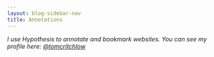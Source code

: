 ```yaml
---
layout: blog-sidebar-nav
title: Annotations
---
```


*I use Hypothesis to annotate and bookmark websites. You can see my profile here: [@tomcritchlow](https://hypothes.is/users/tomcritchlow)*

<div id="annotations"></div>

<script note="" src="https://cdn.jsdelivr.net/gh/Blogger-Peer-Review/quotebacks@1/quoteback.js"></script>

<script>
fetch("https://api.hypothes.is/api/search?user=tomcritchlow")
  .then((response) => {
    return response.json();
  })
  .then((data) => {
    for (var i = 0; i < data.rows.length; i++) {
      var quotetext = data?.rows[i]?.target[0]?.selector?.[2]?.exact;
      if(quotetext){
      var div = document.createElement("div");
      var url = data.rows[i].uri;
      let domain = (new URL(url));
      domain = domain.hostname;
      div.innerHTML = `<div class="annotation">
        <div class="annotation-comment">
        <div class="annotation-author"><img src="https://tomcritchlow.com/images/tomsmall.jpg" >@tomcritchlow ${data.rows[i].created}</div>
        <p>${data.rows[i].text}</p></div>
        <div class="portal-container">
        <div class="portal-head">
        <div class="portal-metadata">
        <div class="portal-title">
        <div class="portal-author"></div>
        <div class="title-wrapper"><span class="portal-text-title">${data.rows[i].document.title}</span></div>
        </div>              
        </div>
        <div class="portal-backlink"><a target="_blank" href="${data.rows[i].links.incontext}" class="portal-arrow">${domain} <span class="right-arrow">→</span></a></div>
        </div>
        <div id="portal-parent-{{include.anchor}}" class="portal-parent">
        <div class="portal-content">${data.rows[i].target[0].selector[2].exact}
        </div>       
        </div>    
        </div>
        </div>
      `
      document.getElementById("annotations").appendChild(div);  
      };
    }
  });
</script>

<style>
    .annotation{
        border:1px solid #f3f3f3;

    }

    .annotation-author img{
        border-radius:100%;
        width:20px;
    }

    .annotation-comment{

    }

    .portal-container{background-color:white;font-family:-apple-system, system-ui, "Segoe UI", Helvetica, "Apple Color Emoji", Arial, sans-serif, "Segoe UI Emoji", "Segoe UI Symbol";text-rendering:optimizeLegibility;border:1px solid #C2DFE3;border-radius:8px;margin-bottom:25px;max-width:800px;-webkit-transition:all 0.2s ease;-moz-transition:all 0.2s ease;-ms-transition:all 0.2s ease;-o-transition:all 0.2s ease;transition:all 0.2s ease}.portal-container:hover{transform:translateY(-3px);box-shadow:0px 6px 20px 0px rgba(0,0,0,0.15);border:1px solid #9DB8BF}.portal-container .portal-head{border-bottom:1px solid #C2DFE3;display:flex;flex-flow:row nowrap;justify-content:space-between;align-items:stretch;-webkit-transition:all 0.2s ease;-moz-transition:all 0.2s ease;-ms-transition:all 0.2s ease;-o-transition:all 0.2s ease;transition:all 0.2s ease}.portal-container .portal-head .portal-metadata{padding:15px;min-width:0px}.portal-container .portal-head .portal-author{font-size:14px;color:black;font-weight:600;margin-bottom:4px}.portal-container .portal-head .portal-title{font-size:14px;color:#9DB8BF;max-width:100%}.portal-container .portal-head .portal-title .title-wrapper{white-space:nowrap;overflow:hidden;text-overflow:ellipsis}.portal-container .portal-head .portal-title .title-wrapper .portal-text-title{font-weight:600;color:#5C6D73}.portal-container .portal-head .portal-backlink{display:flex;flex-shrink:1;align-items:center;min-width:80px;padding:0px 15px;border-left:1px solid #C2DFE3}.portal-container .portal-head .portal-backlink .portal-arrow{font-size:14px;color:#9DB8BF;text-decoration:none;-webkit-transition:opacity 0.1s ease;-moz-transition:opacity 0.1s ease;-ms-transition:opacity 0.1s ease;-o-transition:opacity 0.1s ease;transition:opacity 0.1s ease}.portal-container .portal-head .portal-backlink .portal-arrow:hover{opacity:.5}.portal-container .portal-iframe{overflow:hidden}.portal-container .portal-parent{overflow:hidden;position:relative;width:100%;box-sizing:border-box}.portal-container .portal-parent .portal-parent-text{padding:15px;color:#5C6D73;z-index:40}.portal-container .portal-parent .portal-content{padding:15px;color:#464A4D;line-height:140%}
/*# sourceMappingURL=quote.css.map */
</style>